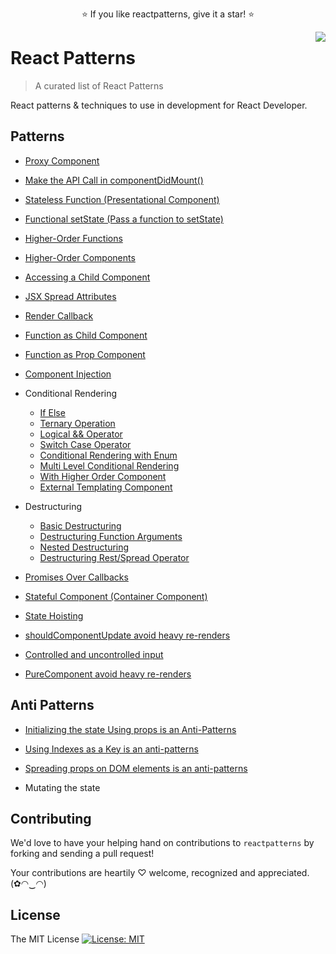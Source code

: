 <p align="center">
  ⭐️ If you like reactpatterns, give it a star! ⭐️
</p>

<img src="https://github.com/codefacebook/react-patterns/blob/master/static/images/reactpatterns.png" align="right" />

# React Patterns

> A curated list of React Patterns

React patterns & techniques to use in development for React Developer.

## Patterns

* [Proxy Component](pages/proxy-component.md "Proxy Component")

* [Make the API Call in componentDidMount()](pages/make-the-api-call-in-componentdidmount.md "Make the API Call in componentDidMount()")

* [Stateless Function (Presentational Component)](pages/stateless-function.md "Stateless Function (Presentational Component)")

* [Functional setState (Pass a function to setState)](pages/functional-setstate.md "Functional setState (Pass a function to setState)")

* [Higher-Order Functions](pages/higher-order-functions.md "Higher-Order Functions")

* [Higher-Order Components](pages/higher-order-components.md "Higher-Order Components")

* [Accessing a Child Component](pages/accessing-a-child-component.md "Accessing a Child Component")

* [JSX Spread Attributes](pages/jsx-spread-attributes.md "JSX Spread Attributes")

* [Render Callback](pages/render-callback.md "Render Callback")

* [Function as Child Component](pages/function-as-child-component.md "Function as Child Component")

* [Function as Prop Component](pages/function-as-prop-component.md "Function as Prop Component")

* [Component Injection](pages/component-injection.md "Component Injection")

<!-- * [Conditional rendering](pages/conditional-rendering.md "Conditional rendering") -->

* Conditional Rendering
  * [If Else](pages/if-else.md "If Else")
  * [Ternary Operation](pages/ternary-operation.md "Ternary Operation")
  * [Logical && Operator](pages/logical-and-operator.md "Logical && Operator")
  * [Switch Case Operator](pages/switch-case-operator.md "Switch Case Operator")
  * [Conditional Rendering with Enum](pages/conditional-rendering-with-enum.md "Conditional Rendering with Enum")
  * [Multi Level Conditional Rendering](pages/multi-level-conditional-rendering.md "Multi Level Conditional Rendering")
  * [With Higher Order Component](pages/with-higher-order-component.md "With Higher Order Component")
  * [External Templating Component](pages/external-templating-component.md "External Templating Component")

* Destructuring
  * [Basic Destructuring](pages/destructuring.md "Basic Destructuring")
  * [Destructuring Function Arguments](pages/destructuring-function-arguments.md "Destructuring Function Arguments")
  * [Nested Destructuring](pages/nested-destructuring.md "Nested Destructuring")
  * [Destructuring Rest/Spread Operator](pages/destructuring-rest-and-spread-operator.md "Destructuring Rest/Spread Operator")

* [Promises Over Callbacks](pages/promises-over-callbacks.md "Promises Over Callbacks")

* [Stateful Component (Container Component)](pages/container-component.md "Stateful Component (Container Component)")

* [State Hoisting](pages/state-hoisting.md "State Hoisting")

* [shouldComponentUpdate avoid heavy re-renders](pages/shouldComponentUpdate-avoid-heavy-re-renders.md "shouldComponentUpdate avoid heavy re-renders")

* [Controlled and uncontrolled input](pages/Controlled-and-uncontrolled-input.md "Controlled and uncontrolled input")

* [PureComponent avoid heavy re-renders](pages/PureComponent-avoid-heavy-re-renders.md "PureComponent avoid heavy re-renders")

## Anti Patterns

* [Initializing the state Using props is an Anti-Patterns](pages/Props-in-initial-state-is-an-anti-patterns.md "Props in Initial State is an Anti-Patterns")

* [Using Indexes as a Key is an anti-patterns](pages/Indexes-as-a-key-is-an-anti-patterns.md "Indexes as a key is an anti-patterns")

* [Spreading props on DOM elements is an anti-patterns](pages/Spreading-props-on-DOM-elements-is-an-anti-patterns.md "Spreading props on DOM elements is an anti-patterns")

* Mutating the state

## Contributing

We'd love to have your helping hand on contributions to `reactpatterns` by forking and sending a pull request!

Your contributions are heartily ♡ welcome, recognized and appreciated. (✿◠‿◠)

## License

The MIT License [![License: MIT](https://img.shields.io/badge/License-MIT-yellow.svg)](https://opensource.org/licenses/MIT)


<!-- =============== -->
<!-- 

callback-ref => https://reactjs.org/docs/refs-and-the-dom.html#callback-refs 

functional-setstate

-->
<!-- =============== -->
